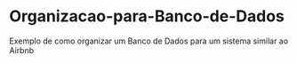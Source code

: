 # Organizacao-para-Banco-de-Dados
Exemplo de como organizar um Banco de Dados para um sistema similar ao Airbnb
